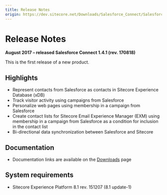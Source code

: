 ```yaml
---
title: Release Notes
origin: https://dev.sitecore.net/Downloads/Salesforce_Connect/Salesforce_Connect_1/Salesforce_Connect_1_4_1/Release_Notes
---
```


# Release Notes

**August 2017 – released Salesforce Connect 1.4.1 (rev. 170818)**

This is the first release of a new product.

## Highlights

-   Represent contacts from Salesforce as contacts in Sitecore Experience Database (xDB)
-   Track visitor activity using campaigns from Salesforce
-   Personalize web pages using membership in a campaign from Salesforce
-   Create contact lists for Sitecore Email Experience Manager (EXM) using membership in a campaign from Salesforce as a condition for inclusion in the contact list
-   Bi-directional data synchronization between Salesforce and Sitecore

## Documentation

-   Documentation links are available on the [Downloads](/downloads/Salesforce_Connect/Salesforce_Connect_1/Salesforce_Connect_1_4_1) page

## System requirements

-   Sitecore Experience Platform 8.1 rev. 151207 (8.1 update-1)